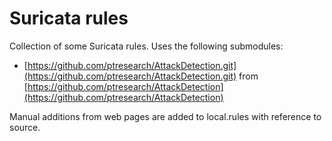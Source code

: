 # Suricata rules

Collection of some Suricata rules. Uses the following submodules:

* [https://github.com/ptresearch/AttackDetection.git](https://github.com/ptresearch/AttackDetection.git) from [https://github.com/ptresearch/AttackDetection](https://github.com/ptresearch/AttackDetection)

Manual additions from web pages are added to local.rules with reference to source.
